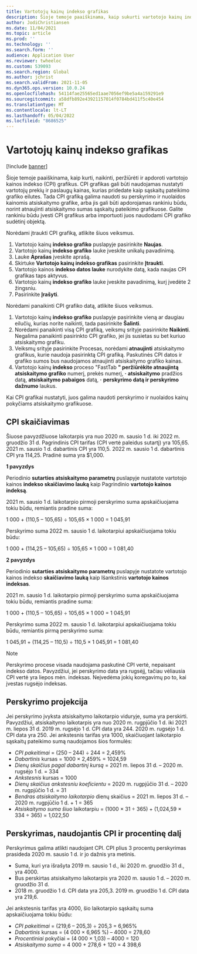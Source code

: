 ```yaml
---
title: Vartotojų kainų indekso grafikas
description: Šioje temoje paaiškinama, kaip sukurti vartotojo kainų indeksų (CPI) grafikų, kuriuos gaunate iš interneto, sąrašą, kad padėtumėte nustatyti perskyrimo mokestį abonemento sąskaitose.
author: JodiChristiansen
ms.date: 11/04/2021
ms.topic: article
ms.prod: ''
ms.technology: ''
ms.search.form: ''
audience: Application User
ms.reviewer: twheeloc
ms.custom: 539093
ms.search.region: Global
ms.author: jchrist
ms.search.validFrom: 2021-11-05
ms.dyn365.ops.version: 10.0.24
ms.openlocfilehash: 54114fae25565ed1aae7056ef9be5a4a159291e9
ms.sourcegitcommit: a58dfb892e43921157014f0784bd411f5c40e454
ms.translationtype: MT
ms.contentlocale: lt-LT
ms.lasthandoff: 05/04/2022
ms.locfileid: "8686525"
---
```

# <a name="consumer-price-index-schedule"></a>Vartotojų kainų indekso grafikas

[!include [banner](../includes/banner.md)]

Šioje temoje paaiškinama, kaip kurti, naikinti, peržiūrėti ir apdoroti vartotojo kainos indekso (CPI) grafikus. CPI grafikas gali būti naudojamas nustatyti vartotojų prekių ir paslaugų kainas, kurias pridedate kaip sąskaitų pateikimo grafiko eilutes. Tada CPI grafiką galima naudoti su perskyrimo ir nuolaidos kainomis atsiskaitymo grafike, arba jis gali būti apdorojamas rankiniu būdu, norint atnaujinti atsiskaitymo sumas sąskaitų pateikimo grafikuose. Galite rankiniu būdu įvesti CPI grafikus arba importuoti juos naudodami CPI grafiko sudėtinį objektą.

Norėdami įtraukti CPI grafiką, atlikite šiuos veiksmus.

1. Vartotojo kainų **indekso grafiko** puslapyje pasirinkite **Naujas**.
2. Vartotojo kainų **indekso grafiko** lauke įveskite unikalų pavadinimą.
3. Lauke **Aprašas** įveskite aprašą.
4. Skirtuke **Vartotojo kainų indekso grafikas** pasirinkite **Įtraukti**.
5. Vartotojo kainos **indekso datos lauke** nurodykite datą, kada naujas CPI grafikas taps aktyvus.
6. Vartotojo kainų **indekso grafiko** lauke įveskite pavadinimą, kurį įvedėte 2 žingsniu.
7. Pasirinkite **Įrašyti**.

Norėdami panaikinti CPI grafiko datą, atlikite šiuos veiksmus.

1. Vartotojo kainų **indekso grafiko** puslapyje pasirinkite vieną ar daugiau eilučių, kurias norite naikinti, tada pasirinkite **Šalinti**.
2. Norėdami panaikinti visą CPI grafiką, veiksmų srityje pasirinkite **Naikinti**. Negalima panaikinti pasirinkto CPI grafiko, jei jis susietas su bet kuriuo atsiskaitymo grafiku.
3. Veiksmų srityje pasirinkite Procesas, norėdami **atnaujinti** atsiskaitymo grafikus, kurie naudoja pasirinktą CPI grafiką. Paskutinės CPI datos ir grafiko sumos bus naudojamos atnaujinti atsiskaitymo grafiko kainas.
4. Vartotojo kainų **indekso** proceso "FastTab **" peržiūrėkite atnaujintą atsiskaitymo grafiko** numerį, prekės numerį, **·** **atsiskaitymo** pradžios datą, **atsiskaitymo pabaigos** datą, **·** **perskyrimo datą ir perskyrimo dažnumo** laukus.

Kai CPI grafikai nustatyti, juos galima naudoti perskyrimo ir nuolaidos kainų pokyčiams atsiskaitymo grafikuose.

## <a name="cpi-calculation"></a>CPI skaičiavimas

Šiuose pavyzdžiuose laikotarpis yra nuo 2020 m. sausio 1 d. iki 2022 m. gruodžio 31 d. Pagrindinis CPI tarifas (CPI vertė paleidus sutartį) yra 105,65. 2021 m. sausio 1 d. dabartinis CPI yra 110,5. 2022 m. sausio 1 d. dabartinis CPI yra 114,25. Pradinė suma yra $1,000.

**1 pavyzdys**

Periodinio **sutarties atsiskaitymo parametrų** puslapyje nustatote vartotojo kainos **indekso skaičiavimo lauką** kaip Pagrindinio **vartotojo kainos indeksą**.

2021 m. sausio 1 d. laikotarpio pirmoji perskyrimo suma apskaičiuojama tokiu būdu, remiantis pradine suma:

1 000 + (110,5 – 105,65) &divide; 105,65 &times; 1 000 = 1 045,91

Perskyrimo suma 2022 m. sausio 1 d. laikotarpiui apskaičiuojama tokiu būdu:

1 000 + (114,25 – 105,65) &divide; 105,65 &times; 1 000 = 1 081,40

**2 pavyzdys**

Periodinio **sutarties atsiskaitymo parametrų** puslapyje nustatote vartotojo kainos indekso **skaičiavimo lauką** kaip Išankstinis **vartotojo kainos indeksas**.

2021 m. sausio 1 d. laikotarpio pirmoji perskyrimo suma apskaičiuojama tokiu būdu, remiantis pradine suma:

1 000 + (110,5 – 105,65) &divide; 105,65 &times; 1 000 = 1 045,91

Perskyrimo suma 2022 m. sausio 1 d. laikotarpiui apskaičiuojama tokiu būdu, remiantis pirmą perskyrimo suma:

1 045,91 + (114,25 – 110,5) &divide; 110,5 &times; 1 045,91 = 1 081,40

> [!NOTE]
> Perskyrimo procese visada naudojama paskutinė CPI vertė, nepaisant indekso datos. Pavyzdžiui, jei perskyrimo data yra rugsėjį, tačiau vėliausia CPI vertė yra liepos mėn. indeksas. Neįvedėma jokių koregavimų po to, kai įvestas rugsėjo indeksas.

## <a name="prorated-escalation"></a>Perskyrimo projekcija

Jei perskyrimo įvyksta atsiskaitymo laikotarpio viduryje, suma yra perskirti. Pavyzdžiui, atsiskaitymo laikotarpis yra nuo 2020 m. rugpjūčio 1 d. iki 2021 m. liepos 31 d. 2019 m. rugsėjo 1 d. CPI data yra 244. 2020 m. rugsėjo 1 d. CPI data yra 250. Jei ankstesnis tarifas yra 1000, skaičiuojant laikotarpio sąskaitų pateikimo sumą naudojamos šios formulės:

* *CPI pakeitimai* = (250 – 244) &divide; 244 = 2,459%
* *Dabartinis* kursas = 1000 &times; 2,459% = 1024,59
* *Dienų skaičius pagal dabartinį kursą* = 2021 m. liepos 31 d. – 2020 m. rugsėjo 1 d. = 334
* *Ankstesnis* kursas = 1000
* *Dienų skaičius ankstesniu koeficientu* = 2020 m. rugpjūčio 31 d. – 2020 m. rugpjūčio 1 d. = 31
* *Bendras atsiskaitymo laikotarpio* dienų skaičius = 2021 m. liepos 31 d. – 2020 m. rugpjūčio 1 d. + 1 = 365
* *Atsiskaitymo suma šiuo* laikotarpiu = (1000 &times; 31 &divide; 365) + (1,024,59 &times; 334 &divide; 365) = 1,022,50

## <a name="escalation-that-uses-the-cpi-and-percentage"></a>Perskyrimas, naudojantis CPI ir procentinę dalį

Perskyrimus galima atlikti naudojant CPI. CPI plius 3 procentų perskyrimas prasideda 2020 m. sausio 1 d. ir jo dažnis yra metinis.

- Suma, kuri yra išrašyta 2019 m. sausio 1 d., iki 2020 m. gruodžio 31 d., yra 4000.
- Bus perskirtas atsiskaitymo laikotarpis yra 2020 m. sausio 1 d. – 2020 m. gruodžio 31 d.
- 2018 m. gruodžio 1 d. CPI data yra 205,3. 2019 m. gruodžio 1 d. CPI data yra 219,6.

Jei ankstesnis tarifas yra 4000, šio laikotarpio sąskaitų suma apskaičiuojama tokiu būdu:

- *CPI pakeitimai* = (219,6 – 205,3) &divide; 205,3 = 6,965%
- *Dabartinis* kursas = (4 000 &times; 6,965 %) – 4000 = 278,60
- *Procentiniai* pokyčiai = (4 000 &times; 1,03) – 4000 = 120
- *Atsiskaitymo suma* = 4 000 + 278,6 + 120 = 4 398,6

